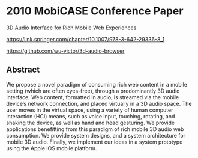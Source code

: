 # 2010 MobiCASE Conference Paper

3D Audio Interface for Rich Mobile Web Experiences

https://link.springer.com/chapter/10.1007/978-3-642-29336-8_1

https://github.com/wu-victor/3d-audio-browser

## Abstract

We propose a novel paradigm of consuming rich web content in a mobile setting (which are often eyes-free), through a predominantly 3D audio interface. Web content, formatted in audio, is streamed via the mobile device’s network connection, and placed virtually in a 3D audio space. The user moves in the virtual space, using a variety of human computer interaction (HCI) means, such as voice input, touching, rotating, and shaking the device, as well as hand and head gesturing. We provide applications benefitting from this paradigm of rich mobile 3D audio web consumption. We provide system designs, and a system architecture for mobile 3D audio. Finally, we implement our ideas in a system prototype using the Apple iOS mobile platform.

